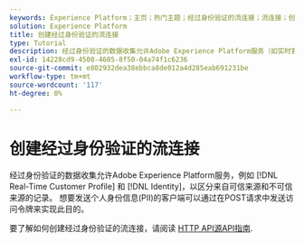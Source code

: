```yaml
---
keywords: Experience Platform；主页；热门主题；经过身份验证的流连接；流连接；创建经过身份验证的流连接；流摄取；引入；
solution: Experience Platform
title: 创建经过身份验证的流连接
type: Tutorial
description: 经过身份验证的数据收集允许Adobe Experience Platform服务（如实时客户档案和身份）区分来自可信来源和不可信来源的记录。
exl-id: 14228cd9-4508-4605-8f50-04a74f1c6236
source-git-commit: e802932dea38ebbca8de012a4d285eab691231be
workflow-type: tm+mt
source-wordcount: '117'
ht-degree: 0%

---
```


# 创建经过身份验证的流连接

经过身份验证的数据收集允许Adobe Experience Platform服务，例如 [!DNL Real-Time Customer Profile] 和 [!DNL Identity]，以区分来自可信来源和不可信来源的记录。 想要发送个人身份信息(PII)的客户端可以通过在POST请求中发送访问令牌来实现此目的。

要了解如何创建经过身份验证的流连接，请阅读 [HTTP API源API指南](../../sources/tutorials/api/create/streaming/http.md).
